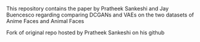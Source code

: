 This repository contains the paper by Pratheek Sankeshi and Jay Buencesco regarding comparing DCGANs and VAEs on the two datasets of Anime Faces and Animal Faces

Fork of original repo hosted by Pratheek Sankeshi on his github 
